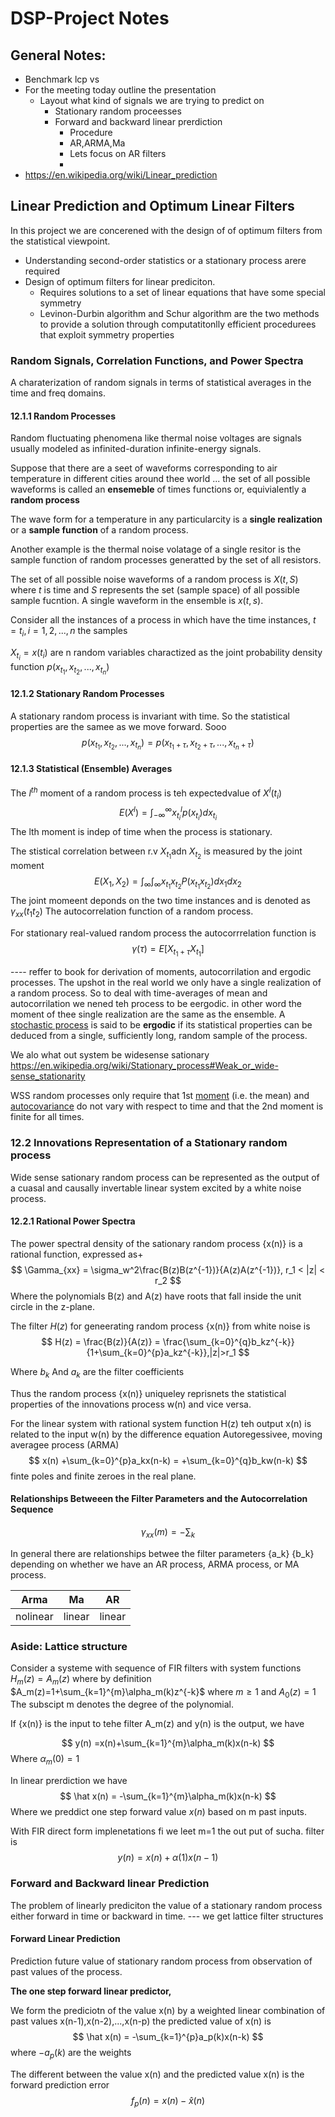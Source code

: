 # DSP-Project Notes

## General Notes:

- Benchmark lcp vs 
- For the meeting today outline the presentation 
  - Layout what kind of signals we are trying to predict on
    - Stationary random proceesses
    - Forward and backward linear prerdiction
      - Procedure 
      - AR,ARMA,Ma
      - Lets focus on AR filters
      - 
- https://en.wikipedia.org/wiki/Linear_prediction

## Linear Prediction and Optimum Linear Filters

In this project we are concerened with the design of of optimum filters from the statistical viewpoint. 

- Understanding second-order statistics or a stationary process arere required
- Design of optimum filters for linear prediciton. 
  - Requires solutions to a set of linear equations that have some special symmetry
  - Levinon-Durbin algorithm and Schur algorithm are the two methods to provide a solution through computatitonlly efficient procedurees that exploit symmetry properties

### Random Signals, Correlation Functions, and Power Spectra

A charaterization of random signals in terms of statistical averages in the time and freq domains.

#### 12.1.1 Random Processes

Random fluctuating phenomena like thermal noise voltages are signals usually modeled as infinited-duration infinite-energy signals. 

Suppose that there are a seet of waveforms corresponding to air temperature in different cities around thee world ... the set of all possible waveforms is called an **ensemeble** of times functions or, equivialently a **random process** 

The wave form for a temperature in any particularcity is a **single realization** or a **sample function** of a random process.

Another example is the thermal noise volatage of a single resitor is the sample function of random processes generatted by the set of all resistors. 



The set of all possible noise waveforms of a random process is $X(t,S)$ where $t$ is time and $S$ represents the set (sample space) of all possible sample fucntion. A single waveform in the ensemble is $x(t,s)$. 

Consider all the instances of a process in which have the time instances, $t=t_i,i=1,2,...,n$ the samples

$X_{t_i} = x(t_i)$ are n random variables charactized as the joint probability density function $p(x_{t_1},x_{t_2},...,x_{t_n})$

#### 12.1.2 Stationary Random Processes

A stationary random process is invariant with time. So the statistical properties are the samee as we move forward. Sooo 
$$
p(x_{t_1},x_{t_2},...,x_{t_n}) = p(x_{t_1+\tau},x_{t_2+\tau},...,x_{t_n+\tau})
$$

#### 12.1.3 Statistical (Ensemble) Averages

The $l^{th}$ moment of a random process is teh expectedvalue of $X^l(t_i)$ 
$$
E(X^{l}) = \int_{-\infty}^{\infty}x^l_{t_i}p(x_{t_i})dx_{t_i}
$$
The lth moment is indep of time when the process is stationary. 

 The stistical correlation between r.v $X_{t_1}$adn $X_{t_2}$ is measured by the joint moment
$$
E(X_1,X_2) = \int_{\infty}\int_{\infty}x_{t_1}x_{t_2}P(x_{t_1}x_{t_2})dx_1dx_2
$$
The joint momeent deponds on the two time instances and is denoted as $\gamma_{xx}(t_1t_2)$ The autocorrelation function of a random process. 

For stationary real-valued random process the autocorrrelation function is 
$$
\gamma(\tau) = E[X_{t_1+\tau}X_{t_1}]
$$


---- reffer to book for derivation of moments, autocorrilation and ergodic processes. The upshot in the real world we only have a single realization of a random process. So to deal with time-averages of mean and autocorrilation we nened teh process to be eergodic. in other word the moment of thee single realization are the same as the ensemble.  A [stochastic process](https://en.wikipedia.org/wiki/Stochastic_process) is said to be **ergodic** if its statistical properties can be deduced from a single, sufficiently long, random sample of the process. 

We alo what out system be widesense sationary https://en.wikipedia.org/wiki/Stationary_process#Weak_or_wide-sense_stationarity

WSS random processes only require that 1st [moment](https://en.wikipedia.org/wiki/Moment_(mathematics)) (i.e. the mean) and [autocovariance](https://en.wikipedia.org/wiki/Autocovariance) do not vary with respect to time and that the 2nd moment is finite for all times.







### 12.2 Innovations Representation of a Stationary random process

Wide sense sationary random process can be represented as the output of a cuasal and causally invertable linear system excited by a white noise process. 

#### 12.2.1 Rational Power Spectra



The power spectral density of the sationary random process {x(n)} is a rational function, expressed as+
$$
\Gamma_{xx} = \sigma_w^2\frac{B(z)B(z^{-1})}{A(z)A(z^{-1})}, r_1 < |z| < r_2
$$
Where the polynomials B(z) and A(z) have roots that fall inside the unit circle in the z-plane. 

The filter $H(z)$ for geneerating random process {x(n)} from white noise is 
$$
H(z) = \frac{B(z)}{A(z)} = \frac{\sum_{k=0}^{q}b_kz^{-k}}{1+\sum_{k=0}^{p}a_kz^{-k}},|z|>r_1
$$


Where $b_k$ And $a_k$ are the filter coefficients 

Thus the random process {x(n)} uniqueley reprisnets the statistical properties of the innovations process w(n) and vice versa.



For the linear system with rational system function H(z) teh output x(n) is related to the input w(n) by the difference equation Autoregessivee, moving averagee process (ARMA)
$$
x(n) +\sum_{k=0}^{p}a_kx(n-k) = +\sum_{k=0}^{q}b_kw(n-k)
$$
finte poles and finite zeroes in the real plane. 

#### Relationships Betweeen the Filter Parameters and the Autocorrelation Sequence

$$
\gamma_{xx}(m) =-\sum_k
$$

In general there are relationships betwee the filter parameters {a_k} {b_k} depending on whether we have an AR process, ARMA process, or MA process. 

| Arma     | Ma     | AR     |
| -------- | ------ | ------ |
| nolinear | linear | linear |



### Aside: Lattice structure 

Consider a systeme  with sequence of FIR filters with system functions $H_m(z)=A_m(z)$ where by definition $A_m(z)=1+\sum_{k=1}^{m}\alpha_m(k)z^{-k}$  where $m\ge 1$ and $A_0(z)=1$ The subscipt m denotes the degree of the polynomial. 



If {x(n)} is the input to tehe filter A_m(z) and y(n) is the output, we have


$$
y(n) =x(n)+\sum_{k=1}^{m}\alpha_m(k)x(n-k)
$$
Where $\alpha_m(0)=1$

In linear prerdiction we have 
$$
\hat x(n) = -\sum_{k=1}^{m}\alpha_m(k)x(n-k)
$$
Where we preddict one step forward value $x(n)$ based on m past inputs. 

With FIR direct form implenetations fi we leet m=1 the out put of sucha. filter is 
$$
y(n)=x(n)+\alpha(1)x(n-1)
$$


### Forward and Backward linear Prediction

The problem of linearly prediciton the value of a stationary random process either forward in time or backward in time. --- we get lattice filter structures 

#### Forward Linear Prediction

Prediction future value of stationary random process from observation of past values of the process. 



**The one step forward linear predictor,**

We form the prediciotn of the value x(n) by a weighted linear combination of past values x(n-1),x(n-2),...,x(n-p) the predicted value of x(n) is 
$$
\hat x(n) = -\sum_{k=1}^{p}a_p(k)x(n-k)
$$
where $-a_p(k)$ are the weights

The different between the value x(n) and the predicted value x(n) is the forward prediction error 
$$
f_p(n)=x(n)-\hat x(n)
$$
